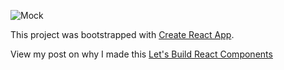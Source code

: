 ![Mock](http://johnfelixespinosa.github.io/img/email-mock.png)

This project was bootstrapped with [Create React App](https://github.com/facebook/create-react-app).

View my post on why I made this 
[Let's Build React Components](http://johnfelixespinosa.github.io/johnfelixespinosa.github.io/2019-04-04-Lets-Build-React-Components/)

